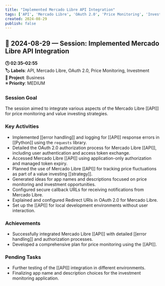 ```yaml
---
title: "Implemented Mercado Libre API Integration"
tags: ['API', 'Mercado Libre', 'OAuth 2.0', 'Price Monitoring', 'Investment']
created: 2024-08-29
publish: false
---
```


## 📅 2024-08-29 — Session: Implemented Mercado Libre API Integration

**🕒 02:35–02:55**  
**🏷️ Labels**: API, Mercado Libre, OAuth 2.0, Price Monitoring, Investment  
**📂 Project**: Business  
**⭐ Priority**: MEDIUM  


### Session Goal
The session aimed to integrate various aspects of the Mercado Libre [[API]] for price monitoring and value investing strategies.

### Key Activities
- Implemented [[error handling]] and logging for [[API]] response errors in [[Python]] using the `requests` library.
- Detailed the OAuth 2.0 authorization process for Mercado Libre [[API]], including user authentication and access token exchange.
- Accessed Mercado Libre [[API]] using application-only authorization and managed token expiry.
- Planned the use of Mercado Libre [[API]] for tracking price fluctuations as part of a value investing [[strategy]].
- Generated ideas for app names and descriptions focused on price monitoring and investment opportunities.
- Configured secure callback URLs for receiving notifications from Mercado Libre.
- Explained and configured Redirect URIs in OAuth 2.0 for Mercado Libre.
- Set up the [[API]] for local development environments without user interaction.

### Achievements
- Successfully integrated Mercado Libre [[API]] with detailed [[error handling]] and authorization processes.
- Developed a comprehensive plan for price monitoring using the [[API]].

### Pending Tasks
- Further testing of the [[API]] integration in different environments.
- Finalizing app name and description choices for the investment monitoring application.
